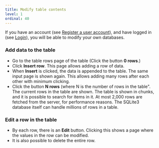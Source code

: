```yaml
---
title: Modify table contents
level: 1
ordinal: 40
---
```


If you have an account (see [Register a user account](/user/register)),
and have logged in (see [Login](/user/login)), you will be able to
modify your own databases.

### Add data to the table

- Go to the table rows page of the table (Click the button **0 rows**.)
- Click **Insert row**. This page allows adding a row of data.
- When **Insert** is clicked, the data is appended to the table.
  The same input page is shown again. This allows adding many rows after each
  other with minimum clicking.
- Click the button **N rows** (where N is the number of rows in the table".
  The current rows in the table are shown. The table is shown in chunks, 
  and it is possible to search for items in it. At most
  2,000 rows are fetched from the server, for performance reasons.
  The SQLite3 database itself can handle millions of rows in a table.

### Edit a row in the table

- By each row, there is an **Edit** button. Clicking this shows a page where
  the values in the row can be modified.
- It is also possible to delete the entire row.

